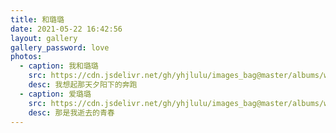 ```yaml
---
title: 和璐璐
date: 2021-05-22 16:42:56
layout: gallery
gallery_password: love
photos:
  - caption: 我和璐璐
    src: https://cdn.jsdelivr.net/gh/yhjlulu/images_bag@master/albums/with_lulu.3zpeviu3sze0.jpg
    desc: 我想起那天夕阳下的奔跑
  - caption: 爱璐璐
    src: https://cdn.jsdelivr.net/gh/yhjlulu/images_bag@master/albums/with_lulu.3zpeviu3sze0.jpg
    desc: 那是我逝去的青春
---
```

